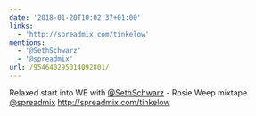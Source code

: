 ```yaml
---
date: '2018-01-20T10:02:37+01:00'
links:
  - 'http://spreadmix.com/tinkelow'
mentions:
  - '@SethSchwarz'
  - '@spreadmix'
url: /954640295014092801/
---
```

Relaxed start into WE with [@SethSchwarz](https://twitter.com/@SethSchwarz) - Rosie Weep mixtape [@spreadmix](https://twitter.com/@spreadmix) http://spreadmix.com/tinkelow
